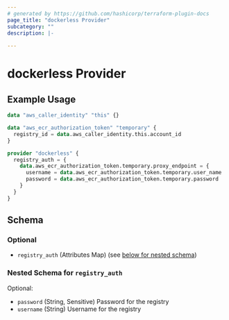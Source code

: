 ```yaml
---
# generated by https://github.com/hashicorp/terraform-plugin-docs
page_title: "dockerless Provider"
subcategory: ""
description: |-
  
---
```


# dockerless Provider



## Example Usage

```terraform
data "aws_caller_identity" "this" {}

data "aws_ecr_authorization_token" "temporary" {
  registry_id = data.aws_caller_identity.this.account_id
}

provider "dockerless" {
  registry_auth = {
    data.aws_ecr_authorization_token.temporary.proxy_endpoint = {
      username = data.aws_ecr_authorization_token.temporary.user_name
      password = data.aws_ecr_authorization_token.temporary.password
    }
  }
}
```

<!-- schema generated by tfplugindocs -->
## Schema

### Optional

- `registry_auth` (Attributes Map) (see [below for nested schema](#nestedatt--registry_auth))

<a id="nestedatt--registry_auth"></a>
### Nested Schema for `registry_auth`

Optional:

- `password` (String, Sensitive) Password for the registry
- `username` (String) Username for the registry
